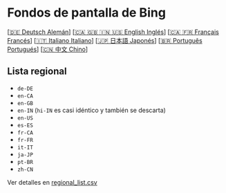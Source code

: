 # Fondos de pantalla de Bing

[[🇩🇪 Deutsch Alemán](README_de.md)] [[🇨🇦 🇬🇧 🇮🇳 🇺🇸 English Inglés](README_en.md)] [[🇨🇦 🇫🇷 Français Francés](README_fr.md)] [[🇮🇹 Italiano Italiano](README_it.md)] [[🇯🇵 日本語 Japonés](README_ja.md)] [[🇧🇷 Português Portugués](README_pt.md)] [[🇨🇳 中文 Chino](README.md)]

## Lista regional

- `de-DE`
- `en-CA`
- `en-GB`
- `en-IN` (`hi-IN` es casi idéntico y también se descarta)
- `en-US`
- `es-ES`
- `fr-CA`
- `fr-FR`
- `it-IT`
- `ja-JP`
- `pt-BR`
- `zh-CN`

Ver detalles en [regional_list.csv](regional_list.csv)
